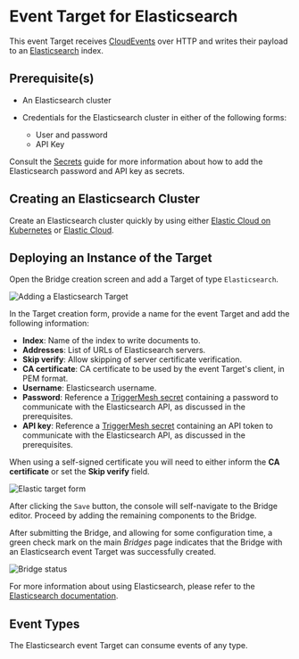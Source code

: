 # Event Target for Elasticsearch

This event Target receives [CloudEvents][ce] over HTTP and writes their payload to an [Elasticsearch][es] index.

## Prerequisite(s)

- An Elasticsearch cluster

- Credentials for the Elasticsearch cluster in either of the following forms:
    * User and password
    * API Key

Consult the [Secrets](../guides/secrets.md) guide for more information about
how to add the Elasticsearch password and API key as secrets.

## Creating an Elasticsearch Cluster

Create an Elasticsearch cluster quickly by using either [Elastic Cloud on Kubernetes][eck] or [Elastic Cloud][elasticcloud].

## Deploying an Instance of the Target

Open the Bridge creation screen and add a Target of type `Elasticsearch`.

![Adding a Elasticsearch Target](../images/elasticsearch-target/create-bridge-1.png)

In the Target creation form, provide a name for the event Target and add the following information:

* **Index**: Name of the index to write documents to.
* **Addresses**: List of URLs of Elasticsearch servers.
* **Skip verify**: Allow skipping of server certificate verification.
* **CA certificate**: CA certificate to be used by the event Target's client, in PEM format.
* **Username**: Elasticsearch username.
* **Password**:  Reference a [TriggerMesh secret](../guides/secrets.md) containing a password to communicate with the Elasticsearch API, as discussed in the prerequisites.
* **API key**: Reference a [TriggerMesh secret](../guides/secrets.md) containing an API token to communicate with the Elasticsearch API, as discussed in the prerequisites.

When using a self-signed certificate you will need to either inform the **CA certificate** or set the **Skip verify** field.

![Elastic target form](../images/elasticsearch-target/create-bridge-2.png)

After clicking the `Save` button, the console will self-navigate to the Bridge editor. Proceed by adding the remaining components to the Bridge.

After submitting the Bridge, and allowing for some configuration time, a green check mark on the main _Bridges_ page indicates that the Bridge with an Elasticsearch event Target was successfully created.

![Bridge status](../images/bridge-status-green.png)

For more information about using Elasticsearch, please refer to the [Elasticsearch documentation][docs].

## Event Types

The Elasticsearch event Target can consume events of any type.

[eck]: https://github.com/elastic/cloud-on-k8s
[elasticcloud]: https://www.elastic.co/cloud/
[es]:https://www.elastic.co/elasticsearch/
[docs]:https://www.elastic.co/guide/index.html
[ce]: https://cloudevents.io
